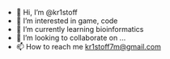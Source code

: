 - 👋 Hi, I’m @kr1stoff
- 👀 I’m interested in game, code
- 🌱 I’m currently learning bioinformatics
- 💞️ I’m looking to collaborate on ...
- 📫 How to reach me kr1stoff7m@gmail.com

<!---
kr1stoff/kr1stoff is a ✨ special ✨ repository because its `README.md` (this file) appears on your GitHub profile.
You can click the Preview link to take a look at your changes.
--->
